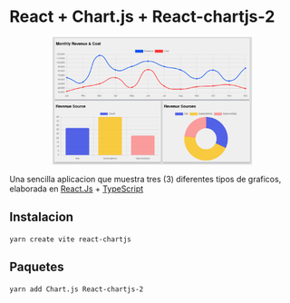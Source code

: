 # React + Chart.js + React-chartjs-2

<p align="center">
  <a href="https://react-chartjs-2.js.org/" target="blank"><img src="https://github.com/pedroobando/react-chartjs/blob/main/public/chartjs.png" width="70%" alt="Chart.js" /></a>
</p>

Una sencilla aplicacion que muestra tres (3) diferentes tipos de graficos, elaborada en [React.Js](https://react.dev/) + [TypeScript](https://www.typescriptlang.org/)

## Instalacion

```
yarn create vite react-chartjs
```

## Paquetes

```
yarn add Chart.js React-chartjs-2
```
